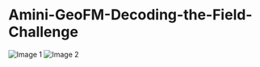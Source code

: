 # Amini-GeoFM-Decoding-the-Field-Challenge
![Image 1](https://drive.google.com/uc?export=view&id=1ujC_-XIja9-mlCbiyjYMAwhYan9bpeXT)
![Image 2](https://drive.google.com/uc?export=view&id=1MXx5G3dhpopL7RI710Ozes550r2w8cYe)
